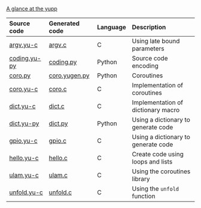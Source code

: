 [A glance at the yupp](../../master/doc/glance.md)

Source code                    | Generated code                   | Language | Description
:---                           | :---                             | :---     | :---
[argv.yu-c](./argv.yu-c)       | [argv.c](./argv.c)               | C        | Using late bound parameters
[coding.yu-py](./coding.yu-py) | [coding.py](./coding.py)         | Python   | Source code encoding
[coro.py](./coro.py)           | [coro.yugen.py](./coro.yugen.py) | Python   | Coroutines
[coro.yu-c](./coro.yu-c)       | [coro.c](./coro.c)               | C        | Implementation of coroutines
[dict.yu-c](./dict.yu-c)       | [dict.c](./dict.c)               | C        | Implementation of dictionary macro
[dict.yu-py](./dict.yu-py)     | [dict.py](./dict.py)             | Python   | Using a dictionary to generate code
[gpio.yu-c](./gpio.yu-c)       | [gpio.c](./gpio.c)               | C        | Using a dictionary to generate code
[hello.yu-c](./hello.yu-c)     | [hello.c](./hello.c)             | C        | Create code using loops and lists
[ulam.yu-c](./ulam.yu-c)       | [ulam.c](./ulam.c)               | C        | Using the coroutines library
[unfold.yu-c](./unfold.yu-c)   | [unfold.c](./unfold.c)           | C        | Using the `unfold` function
